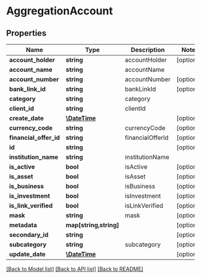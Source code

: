 # AggregationAccount

## Properties
Name | Type | Description | Notes
------------ | ------------- | ------------- | -------------
**account_holder** | **string** | accountHolder | [optional] 
**account_name** | **string** | accountName | 
**account_number** | **string** | accountNumber | [optional] 
**bank_link_id** | **string** | bankLinkId | [optional] 
**category** | **string** | category | 
**client_id** | **string** | clientId | 
**create_date** | [**\DateTime**](\DateTime.md) |  | [optional] 
**currency_code** | **string** | currencyCode | [optional] 
**financial_offer_id** | **string** | financialOfferId | [optional] 
**id** | **string** |  | [optional] 
**institution_name** | **string** | institutionName | 
**is_active** | **bool** | isActive | [optional] 
**is_asset** | **bool** | isAsset | [optional] 
**is_business** | **bool** | isBusiness | [optional] 
**is_investment** | **bool** | isInvestment | [optional] 
**is_link_verified** | **bool** | isLinkVerified | [optional] 
**mask** | **string** | mask | [optional] 
**metadata** | **map[string,string]** |  | [optional] 
**secondary_id** | **string** |  | [optional] 
**subcategory** | **string** | subcategory | [optional] 
**update_date** | [**\DateTime**](\DateTime.md) |  | [optional] 

[[Back to Model list]](../README.md#documentation-for-models) [[Back to API list]](../README.md#documentation-for-api-endpoints) [[Back to README]](../README.md)


